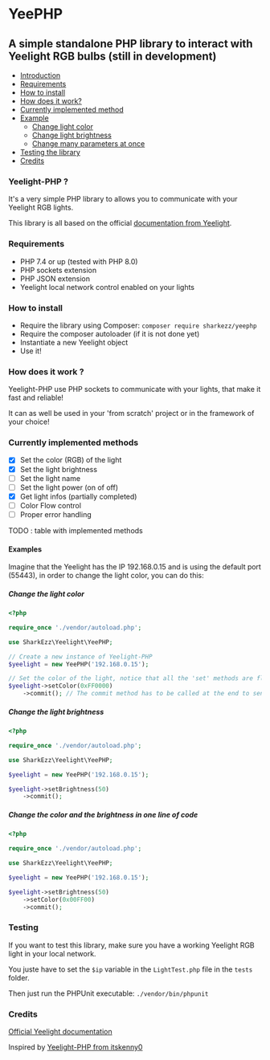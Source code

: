 # YeePHP
## A simple standalone PHP library to interact with Yeelight RGB bulbs (still in development)

- [Introduction](#introduction)
- [Requirements](#requirements)
- [How to install](#how-to-install)
- [How does it work?](#how-it-work)
- [Currently implemented method](#implemented-methods)
- [Example](#examples)
    - [Change light color](#change-color)
    - [Change light brightness](#change-brightness)
    - [Change many parameters at once](#change-many-at-once)
- [Testing the library](#testing)
- [Credits](#credits)

<a name="introduction"></a>
### Yeelight-PHP ?

It's a very simple PHP library to allows you to communicate with your Yeelight RGB lights.

This library is all based on the official [documentation from Yeelight](https://www.yeelight.com/download/Yeelight_Inter-Operation_Spec.pdf).

<a name="requirements"></a>
### Requirements
- PHP 7.4 or up (tested with PHP 8.0)
- PHP sockets extension
- PHP JSON extension
- Yeelight local network control enabled on your lights

<a name="how-to-install"></a>
### How to install
- Require the library using Composer: `composer require sharkezz/yeephp`
- Require the composer autoloader (if it is not done yet)
- Instantiate a new Yeelight object
- Use it!

<a name="how-it-work"></a>
### How does it work ?

Yeelight-PHP use PHP sockets to communicate with your lights, that make it fast and reliable!

It can as well be used in your 'from scratch' project or in the framework of your choice!

<a name="implemented-methods"></a>
### Currently implemented methods
- [x] Set the color (RGB) of the light
- [x] Set the light brightness
- [ ] Set the light name
- [ ] Set the light power (on of off)
- [x] Get light infos (partially completed)
- [ ] Color Flow control
- [ ] Proper error handling

TODO : table with implemented methods

<a name="examples"></a>
#### Examples

Imagine that the Yeelight has the IP 192.168.0.15 and is using the default port (55443), in order to change the light color, you can do this:

<a name="change-color"></a>
##### Change the light color

```php
<?php

require_once './vendor/autoload.php';

use SharkEzz\Yeelight\YeePHP;

// Create a new instance of Yeelight-PHP
$yeelight = new YeePHP('192.168.0.15');

// Set the color of the light, notice that all the 'set' methods are fluent, it means that you can use them in chain !
$yeelight->setColor(0xFF0000)
    ->commit(); // The commit method has to be called at the end to send the commands to the light
```
<a name="change-brightness"></a>
##### Change the light brightness

```php
<?php

require_once './vendor/autoload.php';

use SharkEzz\Yeelight\YeePHP;

$yeelight = new YeePHP('192.168.0.15');

$yeelight->setBrightness(50)
    ->commit();
```

<a name="change-many-at-once"></a>
##### Change the color and the brightness in one line of code

```php
<?php

require_once './vendor/autoload.php';

use SharkEzz\Yeelight\YeePHP;

$yeelight = new YeePHP('192.168.0.15');

$yeelight->setBrightness(50)
    ->setColor(0x00FF00)
    ->commit();
```
<a name="testing"></a>
### Testing

If you want to test this library, make sure you have a working Yeelight RGB light in your local network.

You juste have to set the `$ip` variable in the `LightTest.php` file in the `tests` folder.

Then just run the PHPUnit executable: `./vendor/bin/phpunit`

<a name="credits"></a>
### Credits

[Official Yeelight documentation](https://www.yeelight.com/download/Yeelight_Inter-Operation_Spec.pdf)

Inspired by [Yeelight-PHP from itskenny0](https://github.com/itskenny0/Yeelight-PHP)